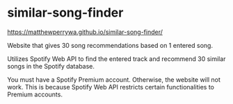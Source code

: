 # similar-song-finder
https://matthewperrywa.github.io/similar-song-finder/

Website that gives 30 song recommendations based on 1 entered song.

Utilizes Spotify Web API to find the entered track and recommend 30 similar songs in the Spotify database.

You must have a Spotify Premium account. Otherwise, the website will not work. This is because Spotify Web API restricts certain functionalities to Premium accounts.
